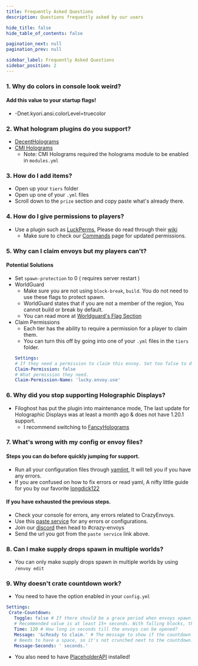 ```yaml
---
title: Frequently Asked Questions
description: Questions frequently asked by our users

hide_title: false
hide_table_of_contents: false

pagination_next: null
pagination_prev: null

sidebar_label: Frequently Asked Questions
sidebar_position: 2
---
```

### 1. Why do colors in console look weird?
#### Add this value to your startup flags!
 * -Dnet.kyori.ansi.colorLevel=truecolor

### 2. What hologram plugins do you support?
* [DecentHolograms](https://www.spigotmc.org/resources/decentholograms-1-8-1-20-4-papi-support-no-dependencies.96927/)
* [CMI Holograms](https://www.spigotmc.org/resources/cmi-298-commands-insane-kits-portals-essentials-economy-mysql-sqlite-much-more.3742/)
   * Note: CMI Holograms required the holograms module to be enabled in `modules.yml`

### 3. How do I add items?
 * Open up your `tiers` folder
 * Open up one of your `.yml` files
 * Scroll down to the `prize` section and copy paste what's already there.

### 4. How do I give permissions to players?
 * Use a plugin such as [LuckPerms](https://luckperms.net), Please do read through their [wiki](https://luckperms.net/wiki)
   * Make sure to check our [Commands](commands/permissions) page for updated permissions.

### 5. Why can I claim envoys but my players can't?
 #### Potential Solutions
  * Set `spawn-protection` to 0 ( requires server restart )
  * WorldGuard
    * Make sure you are not using `block-break`, `build`. You do not need to use these flags to protect spawn.
    * WorldGuard states that if you are not a member of the region, You cannot build or break by default.
    * You can read more at [Worldguard's Flag Section](https://worldguard.enginehub.org/en/latest/regions/flags/)
  * Claim Permissions
    * Each tier has the ability to require a permission for a player to claim them.
     * You can turn this off by going into one of your `.yml` files in the `tiers` folder.
    ```yml
    Settings:
    # If they need a permission to claim this envoy. Set too false to disable.
    Claim-Permission: false
    # What permission they need.
    Claim-Permission-Name: 'lucky.envoy.use'
    ```

### 6. Why did you stop supporting Holographic Displays?
 * Filoghost has put the plugin into maintenance mode, The last update for Holographic Displays was at least a month ago & does not have 1.20.1 support.
   * I recommend switching to [FancyHolograms](https://modrinth.com/plugin/fancyholograms)

### 7. What's wrong with my config or envoy files?
#### Steps you can do before quickly jumping for support.
 * Run all your configuration files through [yamlint](https://www.yamllint.com/), It will tell you if you have any errors.
 * If you are confused on how to fix errors or read yaml, A nifty little guide for you by our favorite [longdick122](https://longbow122.github.io/learnerForYAML/)

#### If you have exhausted the previous steps.
 * Check your console for errors, any errors related to CrazyEnvoys.
  * Use this [paste service](https://mclo.gs/) for any errors or configurations.
  * Join our [discord](https://discord.gg/badbones-s-live-chat-182615261403283459) then head to #crazy-envoys
  * Send the url you got from the `paste service` link above.

### 8. Can I make supply drops spawn in multiple worlds?
 * You can only make supply drops spawn in multiple worlds by using `/envoy edit`

### 9. Why doesn't crate countdown work?
 * You need to have the option enabled in your `config.yml`
  ```yml
  Settings:
   Crate-Countdown:
     Toggle: false # If there should be a grace period when envoys spawn.
     # Recommended value is at least 15+ seconds. With falling blocks, that takes up about 5 seconds and for technical reasons. I can't start it after that...
     Time: 120 # How long in seconds till the envoys can be opened?
     Message: '&cReady to claim.' # The message to show if the countdown is up or the toggle is set to false.
     # Needs to have a space, so it's not crunched next to the countdown.
     Message-Seconds: ' seconds.'
  ```
 * You also need to have [PlaceholderAPI](https://www.spigotmc.org/resources/placeholderapi.6245/) installed!